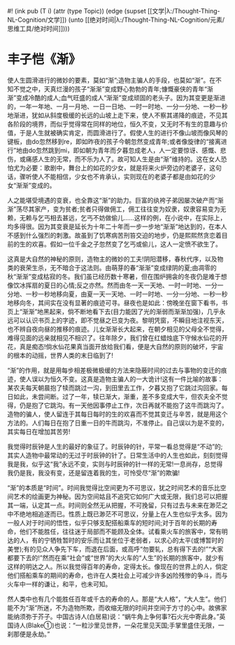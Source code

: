 #! (ink pub (T i) (attr (type Topic)) (edge (supset [[文学|λ:/Thought-Thing-NL-Cognition/文学]]) (unto [[绝对时间|λ:/Thought-Thing-NL-Cognition/元素/思维工具/绝对时间]])))



# 丰子恺《渐》

使人生圆滑进行的微妙的要素，莫如“渐”;造物主骗人的手段，也莫如“渐”。在不知不觉之中，天真烂漫的孩子“渐渐”变成野心勃勃的青年;慷慨豪侠的青年“渐渐”变成冷酷的成人;血气旺盛的成人“渐渐”变成顽固的老头子。因为其变更是渐进的，一年一年地、一月一月地、一日一日地、一时一时地、一分一分地、一秒一秒地渐进，犹如从斜度极缓的长远的山坡上走下来，使人不察其递降的痕迹，不见其各阶段的境界，而似乎觉得常在同样的地位，恒久不变，又无时不有生的意趣与价值，于是人生就被确实肯定，而圆滑进行了。假使人生的进行不像山坡而像风琴的键板，由do忽然移到re，即如昨夜的孩子今朝忽然变成青年;或者像旋律的“接离进行”地由do忽然跳到mi，即如朝为青年而夕暮忽成老人，人一定要惊讶、感慨、悲伤，或痛感人生的无常，而不乐为人了。故可知人生是由“渐”维持的。这在女人恐怕尤为必要：歌剧中，舞台上的如花的少女，就是将来火炉旁边的老婆子，这句话，骤听使人不能相信，少女也不肯承认，实则现在的老婆子都是由如花的少女“渐渐”变成的。

人之能堪受境遇的变衰，也全靠这“渐”的助力。巨富的纨袴子弟因屡次破产而“渐渐”荡尽其家产，变为贫者;贫者只得做佣工，佣工往往变为奴隶，奴隶容易变为无赖，无赖与乞丐相去甚远，乞丐不妨做偷儿……这样的例，在小说中，在实际上，均多得很。因为其变衰是延长为十年二十年而一步一步地“渐渐”地达到的，在本人不感到什么强烈的刺激。故虽到了饥寒病苦刑笞交迫的地步，仍是熙熙然贪恋着目前的生的欢喜。假如一位千金之子忽然变了乞丐或偷儿，这人一定愤不欲生了。


这真是大自然的神秘的原则，造物主的微妙的工夫!阴阳潜移，春秋代序，以及物类的衰荣生杀，无不暗合于这法则。由萌芽的春“渐渐”变成绿阴的夏;由凋零的秋“渐渐”变成枯寂的冬。我们虽已经历数十寒暑，但在围炉拥衾的冬夜仍是难于想像饮冰挥扇的夏日的心情;反之亦然。然而由冬一天一天地、一时一时地、一分一分地、一秒一秒地移向夏，由夏一天一天地、一时一时地、一分一分地、一秒一秒地移向冬，其间实在没有显著的痕迹可寻。昼夜也是如此：傍晚坐在窗下看书，书页上“渐渐”地黑起来，倘不断地看下去(目力能因了光的渐弱而渐渐加强)，几乎永远可以认识书页上的字迹，即不觉昼之已变为夜。黎明凭窗，不瞬目地注视东天，也不辨自夜向昼的推移的痕迹。儿女渐渐长大起来，在朝夕相见的父母全不觉得，难得见面的远亲就相见不相识了。往年除夕，我们曾在红蜡烛底下守候水仙花的开花，真是痴态!倘水仙花果真当面开放给我们看，便是大自然的原则的破坏，宇宙的根本的动摇，世界人类的末日临到了!


“渐”的作用，就是用每步相差极微极缓的方法来隐蔽时间的过去与事物的变迁的痕迹，使人误以为恒久不变。这真是造物主骗人的一大诡计!这有一件比喻的故事：某农夫每天朝晨抱了犊而跳过一沟，到田里去工作，夕暮又抱了它跳过沟回家。每日如此，未尝间断。过了一年，犊已渐大，渐重，差不多变成大牛，但农夫全不觉得，仍是抱了它跳沟。有一天他因事停止工作，次日再就不能抱了这牛而跳沟了。造物的骗人，使人留连于其每日每时的生的欢喜而不觉其变迁与辛苦，就是用这个方法的。人们每日在抱了日重一日的牛而跳沟，不准停止。自己误以为是不变的，其实每日在增加其苦劳!

我觉得时辰钟是人生的最好的象征了。时辰钟的针，平常一看总觉得是“不动”的;其实人造物中最常动的无过于时辰钟的针了。日常生活中的人生也如此，刻刻觉得我是我，似乎这“我”永远不变，实则与时辰钟的针一样的无常!一息尚存，总觉得我仍是我，我没有变，还是留连着我的生，可怜受尽“渐”的欺骗!

“渐”的本质是“时间”。时间我觉得比空间更为不可思议，犹之时间艺术的音乐比空间艺术的绘画更为神秘。因为空间姑且不追究它如何广大或无限，我们总可以把握其一端，认定其一点。时间则全然无从把握，不可挽留，只有过去与未来在渺茫之中不绝地相追逐而已。性质上既已渺茫不可思议，分量上在人生也似乎太多。因为一般人对于时间的悟性，似乎只够支配搭船乘车的短时间;对于百年的长期的寿命，他们不能胜任，往往迷于局部而不能顾及全体。试看乘火车的旅客中，常有明达的人，有的宁牺牲暂时的安乐而让其坐位于老弱者，以求心的太平(或博暂时的美誉);有的见众人争先下车，而退在后面，或高呼“勿要轧，总有得下去的!”“大家都要下去的!”然而在乘“社会”或“世界”的大火车的“人生”的长期的旅客中，就少有这样的明达之人。所以我觉得百年的寿命，定得太长。像现在的世界上的人，倘定他们搭船乘车的期间的寿命，也许在人类社会上可减少许多凶险残惨的争斗，而与火车中一样的谦让，和平，也未可知。

然人类中也有几个能胜任百年或千古的寿命的人。那是“大人格”，“大人生”。他们能不为“渐”所迷，不为造物所欺，而收缩无限的时间并空间于方寸的心中。故佛家能纳须弥于芥子。中国古诗人(白居易)说：“蜗牛角上争何事?石火光中寄此身。”英国诗人(Blake①)也说：“一粒沙里见世界，一朵花里见天国;手掌里盛住无限，一刹那便是永劫。”